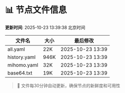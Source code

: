 # 📊 节点文件信息

**更新时间**: 2025-10-23 13:39:38 北京时间

| 文件名 | 大小 | 最后修改 |
|--------|------|----------|
| all.yaml | 22K | 2025-10-23 13:39 |
| history.yaml | 946K | 2025-10-23 13:39 |
| mihomo.yaml | 32K | 2025-10-23 13:39 |
| base64.txt | 19K | 2025-10-23 13:39 |

> 🔄 文件每30分钟自动更新，确保节点的新鲜度和可用性

